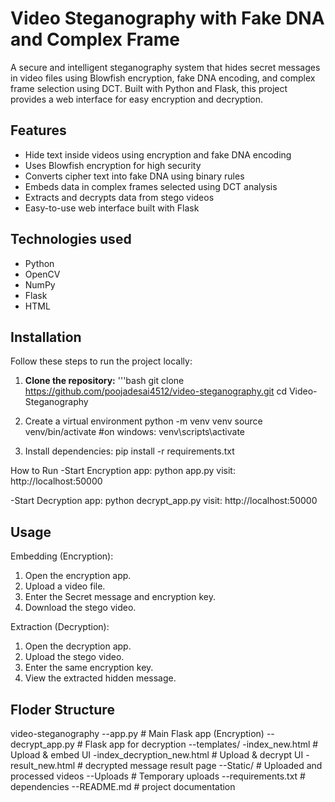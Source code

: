 # Video Steganography with Fake DNA and Complex Frame
A secure and intelligent steganography system that hides secret messages in video files using Blowfish encryption, fake DNA encoding, and complex frame selection using DCT. Built with Python and Flask, this project provides a web interface for easy encryption and decryption.

## Features
- Hide text inside videos using encryption and fake DNA encoding
- Uses Blowfish encryption for high security
- Converts cipher text into fake DNA using binary rules
- Embeds data in complex frames selected using DCT analysis
- Extracts and decrypts data from stego videos
- Easy-to-use web interface built with Flask

## Technologies used
- Python
- OpenCV
- NumPy
- Flask
- HTML

## Installation
Follow these steps to run the project locally:
1. **Clone the repository:**
   '''bash
   git clone
   https://github.com/poojadesai4512/video-steganography.git
   cd Video-Steganography

1. Create a virtual environment
   python -m venv venv source venv/bin/activate  #on windows: venv\scripts\activate
   
1. Install dependencies:
   pip install -r requirements.txt

How to Run
-Start Encryption app:
  python app.py
  visit: http://localhost:50000
  
-Start Decryption app:
  python decrypt_app.py
  visit: http://localhost:50000

## Usage
Embedding (Encryption):
1. Open the encryption app.
2. Upload a video file.
3. Enter the Secret message and encryption key.
4. Download the stego video.

Extraction (Decryption):
1. Open the decryption app.
2. Upload the stego video.
3. Enter the same encryption key.
4. View the extracted hidden message.

## Floder Structure
video-steganography
--app.py         # Main Flask app (Encryption)
--decrypt_app.py  # Flask app for decryption
--templates/
   -index_new.html  # Upload & embed UI
   -index_decryption_new.html   # Upload & decrypt UI
   -result_new.html    # decrypted message result page
--Static/  # Uploaded and processed videos
--Uploads  # Temporary uploads
--requirements.txt  # dependencies
--README.md  # project documentation   
